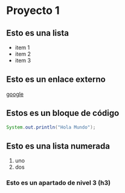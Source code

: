 # Proyecto 1
## Esto es una lista 
* item 1
* item 2
* item 3

## Esto es un enlace externo
[google](http://www.google.es)


## Estos es un bloque de código
```java
System.out.println("Hola Mundo");
```

## Esto es una lista numerada
1. uno
2. dos


### Esto es un apartado de nivel 3 (h3)